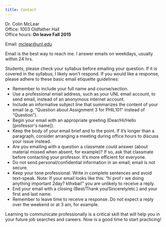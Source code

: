 ```yaml
---
title: Contact
---
```


Dr. Colin McLear  
Office: 1003 Oldfather Hall  
Office hours: **On leave Fall 2015**
<!-- Office hours: T/R, 11-12 p.m., or by appointment -->  
Email: <a href="&#109;&#97;&#105;&#108;&#116;&#111;&#58;&#109;&#99;&#108;&#101;&#97;&#114;&#64;&#117;&#110;&#108;&#46;&#101;&#100;&#117;">&#109;&#99;&#108;&#101;&#97;&#114;&#64;&#117;&#110;&#108;&#46;&#101;&#100;&#117;</a>  
  


Email is the best way to reach me. I answer emails on weekdays, usually within
24 hrs. 

Students, please check your syllabus before emailing your question. If
it is covered in the syllabus, I likely won't respond. If you would like a
response, please adhere to these basic email etiquette guidelines:

- Remember to include your full name and course/section.
- Use a professional email address, such as your UNL email account, to send email, instead of an anonymous internet account.
- Include an informative subject line that summarizes the content of your email (e.g. “Question about Assignment 3 for PHIL101″ instead of “Question”).
- Begin your email with an appropriate greeting (Dear/Hi/Hello [professor's name]).
- Keep the body of your email brief and to the point. If it’s longer than a paragraph, consider arranging a meeting during office hours to discuss your issue instead.
- Are you emailing with a question a classmate could answer (about material missed when absent, for example)? If so, ask that classmate before contacting your professor. It’s more efficient for everyone.
- Do not send personal/confidential information in an email; email is not secure.
- Keep your tone professional. Write in complete sentences and avoid text-speak. Note: If your email looks like this: “hi prof r we doing anything important 2day? kthxbai!” you are unlikely to receive a reply.
- End your email with a closing (Best/Thank you/Sincerely/etc.) and your first and last name.
- Remember to leave time to receive a response. Do not expect a reply over the weekend or at 3 am, for example.

Learning to communicate professionally is a critical skill that will help you in your future job searches and careers. Now is a good time to start practicing!
